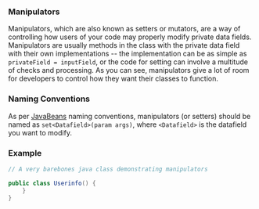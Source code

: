 ### Manipulators
Manipulators, which are also known as setters or mutators, are a way of controlling how users of your code may properly modify private data fields.
Manipulators are usually methods in the class with the private data field with their own implementations -- the implementation can be as simple as `privateField = inputField`, or the code for setting can involve a multitude of checks and processing.
As you can see, manipulators give a lot of room for developers to control how they want their classes to function.

### Naming Conventions
As per [JavaBeans](https://www.oracle.com/java/technologies/javase/javabeans-spec.html) naming conventions, manipulators (or setters) should be named as `set<Datafield>(param args)`, where `<Datafield>` is the datafield you want to modify.

### Example
```java
// A very barebones java class demonstrating manipulators

public class Userinfo() {
    }
}
```
